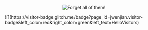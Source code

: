 <p align="center">
  <img src="https://user-images.githubusercontent.com/64587561/202379472-540b60d2-cd70-4db3-b241-537940263a0c.gif" alt="Forget all of them!" align="center"><br>
</p>
![](https://visitor-badge.glitch.me/badge?page_id=jwenjian.visitor-badge&left_color=red&right_color=green&left_text=HelloVisitors)
